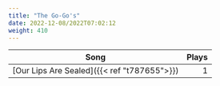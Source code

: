 ```yaml
---
title: "The Go-Go's"
date: 2022-12-08/2022T07:02:12
weight: 410
---
```




 Song | Plays 
----- | -----:
[Our Lips Are Sealed]({{< ref "t787655">}}) | 1
